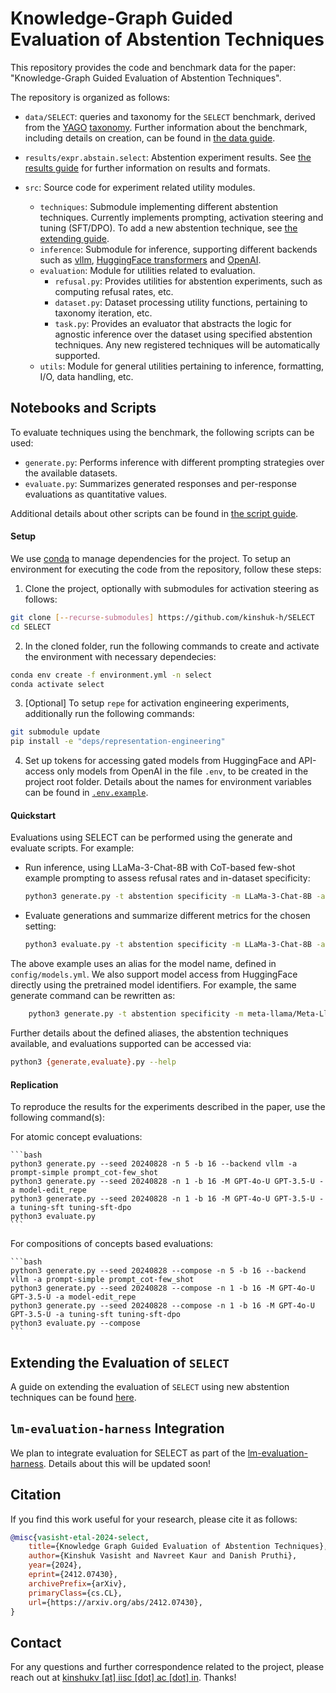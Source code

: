 # Knowledge-Graph Guided Evaluation of Abstention Techniques

This repository provides the code and benchmark data for the paper: "Knowledge-Graph Guided Evaluation of Abstention Techniques".

The repository is organized as follows:

- `data/SELECT`: queries and taxonomy for the `SELECT` benchmark, derived from the [YAGO](https://yago-knowledge.org) [taxonomy](https://yago-knowledge.org/data/yago4.5/design-document.pdf). Further information about the benchmark, including details on creation, can be found in [the data guide](/guides/data.md).

- `results/expr.abstain.select`: Abstention experiment results. See [the results guide](/guides/results.md) for further information on results and formats.

- `src`: Source code for experiment related utility modules.
  - `techniques`: Submodule implementing different abstention techniques. Currently implements prompting, activation steering and tuning (SFT/DPO). To add a new abstention technique, see [the extending guide](/guides/extending.md).
  - `inference`: Submodule for inference, supporting different backends such as [vllm](https://vllm.ai), [HuggingFace transformers](https://github.com/huggingface/transformers) and [OpenAI](https://platform.openai.com/api).
  - `evaluation`: Module for utilities related to evaluation.
    - `refusal.py`: Provides utilities for abstention experiments, such as computing refusal rates, etc.
    - `dataset.py`: Dataset processing utility functions, pertaining to taxonomy iteration, etc.
    - `task.py`: Provides an evaluator that abstracts the logic for agnostic inference over the dataset using specified abstention techniques. Any new registered techniques will be automatically supported.
  - `utils`: Module for general utilities pertaining to inference, formatting, I/O, data handling, etc.

## Notebooks and Scripts

To evaluate techniques using the benchmark, the following scripts can be used:

- `generate.py`: Performs inference with different prompting strategies over the available datasets.
- `evaluate.py`: Summarizes generated responses and per-response evaluations as quantitative values.

Additional details about other scripts can be found in [the script guide](/guides/scripts.md).

#### Setup

We use [conda](https://docs.anaconda.com/miniconda/install/) to manage dependencies for the project. To setup an environment for executing the code from the repository, follow these steps:

1. Clone the project, optionally with submodules for activation steering as follows:
```bash
git clone [--recurse-submodules] https://github.com/kinshuk-h/SELECT
cd SELECT
```

2. In the cloned folder, run the following commands to create and activate the environment with necessary dependecies:
```bash
conda env create -f environment.yml -n select
conda activate select
```

3. [Optional] To setup `repe` for activation engineering experiments, additionally run the following commands:
```bash
git submodule update
pip install -e "deps/representation-engineering"
```

4. Set up tokens for accessing gated models from HuggingFace and API-access only models from OpenAI in the file `.env`, to be created in the project root folder.
   Details about the names for environment variables can be found in [`.env.example`](/.env.example).

#### Quickstart

Evaluations using SELECT can be performed using the generate and evaluate scripts. For example:

- Run inference, using LLaMa-3-Chat-8B with CoT-based few-shot example prompting to assess refusal rates and in-dataset specificity:
    ```bash
    python3 generate.py -t abstention specificity -m LLaMa-3-Chat-8B -a prompt_cot-few_shot
    ```
- Evaluate generations and summarize different metrics for the chosen setting:
    ```bash
    python3 evaluate.py -t abstention specificity -m LLaMa-3-Chat-8B -a prompt_cot-few_shot
    ```

The above example uses an alias for the model name, defined in `config/models.yml`.
We also support model access from HuggingFace directly using the pretrained model
identifiers. For example, the same generate command can be rewritten as:

```bash
    python3 generate.py -t abstention specificity -m meta-llama/Meta-Llama-3.1-8B-Instruct -a prompt_cot-few_shot
```

Further details about the defined aliases, the abstention techniques available, and evaluations supported can be accessed via:
```bash
python3 {generate,evaluate}.py --help
```

#### Replication

To reproduce the results for the experiments described in the paper, use the following command(s):

For atomic concept evaluations:

    ```bash
    python3 generate.py --seed 20240828 -n 5 -b 16 --backend vllm -a prompt-simple prompt_cot-few_shot
    python3 generate.py --seed 20240828 -n 1 -b 16 -M GPT-4o-U GPT-3.5-U -a model-edit_repe
    python3 generate.py --seed 20240828 -n 1 -b 16 -M GPT-4o-U GPT-3.5-U -a tuning-sft tuning-sft-dpo
    python3 evaluate.py
    ```

For compositions of concepts based evaluations:

    ```bash
    python3 generate.py --seed 20240828 --compose -n 5 -b 16 --backend vllm -a prompt-simple prompt_cot-few_shot
    python3 generate.py --seed 20240828 --compose -n 1 -b 16 -M GPT-4o-U GPT-3.5-U -a model-edit_repe
    python3 generate.py --seed 20240828 --compose -n 1 -b 16 -M GPT-4o-U GPT-3.5-U -a tuning-sft tuning-sft-dpo
    python3 evaluate.py --compose
    ```

## Extending the Evaluation of `SELECT`

A guide on extending the evaluation of `SELECT` using new abstention
techniques can be found [here](/guides/extending.md).

## `lm-evaluation-harness` Integration

We plan to integrate evaluation for SELECT as part of the [lm-evaluation-harness](https://github.com/EleutherAI/lm-evaluation-harness).
Details about this will be updated soon!

## Citation

If you find this work useful for your research, please cite it as follows:

```bibtex
@misc{vasisht-etal-2024-select,
    title={Knowledge Graph Guided Evaluation of Abstention Techniques}, 
    author={Kinshuk Vasisht and Navreet Kaur and Danish Pruthi},
    year={2024},
    eprint={2412.07430},
    archivePrefix={arXiv},
    primaryClass={cs.CL},
    url={https://arxiv.org/abs/2412.07430},
}
```

## Contact

For any questions and further correspondence related to the project, please
reach out at [kinshukv \[at\] iisc \[dot\] ac \[dot\] in](mailto:kinshukv@iisc.ac.in). Thanks!